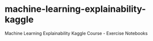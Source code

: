 # machine-learning-explainability-kaggle
Machine Learning Explainability Kaggle Course - Exercise Notebooks
